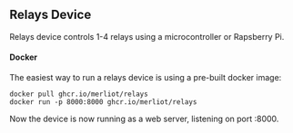 ## Relays Device

Relays device controls 1-4 relays using a microcontroller or Rapsberry Pi.

#### Docker

The easiest way to run a relays device is using a pre-built docker image:

```
docker pull ghcr.io/merliot/relays
docker run -p 8000:8000 ghcr.io/merliot/relays
```

Now the device is now running as a web server, listening on port :8000.
